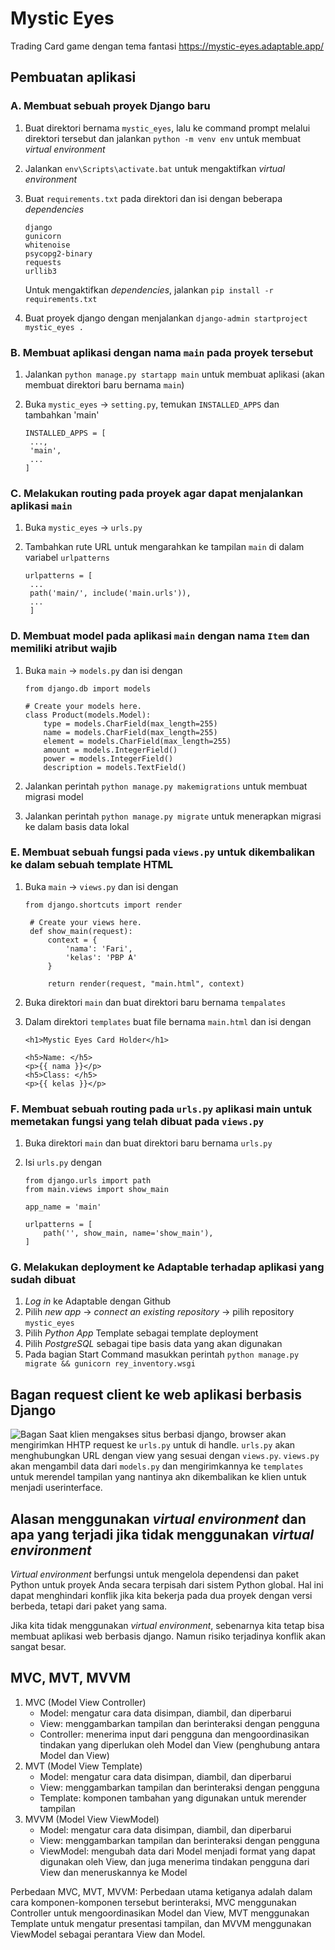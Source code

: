 # Mystic Eyes
Trading Card game dengan tema fantasi
https://mystic-eyes.adaptable.app/

## Pembuatan aplikasi
### A. Membuat sebuah proyek Django baru
1. Buat direktori bernama `mystic_eyes`, lalu ke command prompt melalui direktori tersebut dan jalankan `python -m venv env` untuk membuat *virtual environment*
2. Jalankan `env\Scripts\activate.bat` untuk mengaktifkan *virtual environment*
3. Buat `requirements.txt` pada direktori dan isi dengan beberapa *dependencies*
   
   ```
   django
   gunicorn
   whitenoise
   psycopg2-binary
   requests
   urllib3
   ```
    Untuk mengaktifkan *dependencies*, jalankan `pip install -r requirements.txt`
4.  Buat proyek django dengan menjalankan `django-admin startproject mystic_eyes .`

### B. Membuat aplikasi dengan nama `main` pada proyek tersebut
1. Jalankan `python manage.py startapp main` untuk membuat aplikasi (akan membuat direktori baru bernama `main`)
2. Buka `mystic_eyes` -> `setting.py`, temukan `INSTALLED_APPS` dan tambahkan 'main'

   ```
   INSTALLED_APPS = [
    ...,
    'main',
    ...
   ]
   ```

### C. Melakukan routing pada proyek agar dapat menjalankan aplikasi `main`
1. Buka `mystic_eyes` -> `urls.py`
2. Tambahkan rute URL untuk mengarahkan ke tampilan `main` di dalam variabel `urlpatterns`
   
   ```
   urlpatterns = [
    ...
    path('main/', include('main.urls')),
    ...
    ]
   ```

### D. Membuat model pada aplikasi `main` dengan nama `Item` dan memiliki atribut wajib
1. Buka `main` -> `models.py` dan isi dengan

   ```
   from django.db import models

   # Create your models here.
   class Product(models.Model):
       type = models.CharField(max_length=255)
       name = models.CharField(max_length=255)
       element = models.CharField(max_length=255)
       amount = models.IntegerField()
       power = models.IntegerField()
       description = models.TextField()
   ```
2. Jalankan perintah `python manage.py makemigrations` untuk membuat migrasi model
3. Jalankan perintah `python manage.py migrate` untuk menerapkan migrasi ke dalam basis data lokal

### E. Membuat sebuah fungsi pada `views.py` untuk dikembalikan ke dalam sebuah template HTML
1. Buka `main` -> `views.py` dan isi dengan
   
   ```
   from django.shortcuts import render

    # Create your views here.
    def show_main(request):
        context = {
            'nama': 'Fari',
            'kelas': 'PBP A'
        }
    
        return render(request, "main.html", context)
   ```
2. Buka direktori `main` dan buat direktori baru bernama `tempalates`
3. Dalam direktori `templates` buat file bernama `main.html` dan isi dengan
   
   ```
   <h1>Mystic Eyes Card Holder</h1>

   <h5>Name: </h5>
   <p>{{ nama }}</p>
   <h5>Class: </h5>
   <p>{{ kelas }}</p>
   ```

### F. Membuat sebuah routing pada `urls.py` aplikasi main untuk memetakan fungsi yang telah dibuat pada `views.py`
1. Buka direktori `main` dan buat direktori baru bernama `urls.py`
2. Isi `urls.py` dengan
   
   ```
   from django.urls import path
   from main.views import show_main
    
   app_name = 'main'
    
   urlpatterns = [
       path('', show_main, name='show_main'),
   ]
   ```

### G. Melakukan deployment ke Adaptable terhadap aplikasi yang sudah dibuat
1. *Log in* ke Adaptable dengan Github
2. Pilih *new app* -> *connect an existing repository* -> pilih repository `mystic_eyes`
3. Pilih *Python App* Template sebagai template deployment
4. Pilih *PostgreSQL* sebagai tipe basis data yang akan digunakan
5. Pada bagian Start Command masukkan perintah `python manage.py migrate && gunicorn rey_inventory.wsgi`

## Bagan request client ke web aplikasi berbasis Django
![Bagan](https://i.imgur.com/n9AvtvK.png)
Saat klien mengakses situs berbasi django, browser akan mengirimkan HHTP request ke `urls.py` untuk di handle. `urls.py` akan menghubungkan URL dengan view yang sesuai dengan `views.py`. `views.py` akan mengambil data dari `models.py` dan mengirimkannya ke `templates` untuk merendel tampilan yang nantinya akn dikembalikan ke klien untuk menjadi userinterface.

## Alasan menggunakan *virtual environment* dan apa yang terjadi jika tidak menggunakan *virtual environment* 
*Virtual environment* berfungsi untuk mengelola dependensi dan paket Python untuk proyek Anda secara terpisah dari sistem Python global. Hal ini dapat menghindari konflik jika kita bekerja pada dua proyek dengan versi berbeda, tetapi dari paket yang sama.

Jika kita tidak menggunakan *virtual environment*, sebenarnya kita tetap bisa membuat aplikasi web berbasis django. Namun risiko terjadinya konflik akan sangat besar.

## MVC, MVT, MVVM
1. MVC (Model View Controller)
   * Model: mengatur cara data disimpan, diambil, dan diperbarui
   * View: menggambarkan tampilan dan berinteraksi dengan pengguna
   * Controller: menerima input dari pengguna dan mengoordinasikan tindakan yang diperlukan oleh Model dan View (penghubung antara Model dan View)
2. MVT (Model View Template)
   * Model: mengatur cara data disimpan, diambil, dan diperbarui
   * View: menggambarkan tampilan dan berinteraksi dengan pengguna
   * Template: komponen tambahan yang digunakan untuk merender tampilan
3. MVVM (Model View ViewModel)
   * Model:  mengatur cara data disimpan, diambil, dan diperbarui
   * View: menggambarkan tampilan dan berinteraksi dengan pengguna
   * ViewModel: mengubah data dari Model menjadi format yang dapat digunakan oleh View, dan juga menerima tindakan pengguna dari View dan meneruskannya ke Model

Perbedaan  MVC, MVT, MVVM:
Perbedaan utama ketiganya adalah dalam cara komponen-komponen tersebut berinteraksi, MVC menggunakan Controller untuk mengoordinasikan Model dan View, MVT menggunakan Template untuk mengatur presentasi tampilan, dan MVVM menggunakan ViewModel sebagai perantara View dan Model.
